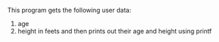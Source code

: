 This program gets the following user data:
1. age
2. height in feets
and then prints out their age and height using printf
